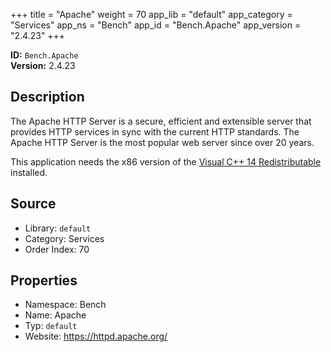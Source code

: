 ﻿+++
title = "Apache"
weight = 70
app_lib = "default"
app_category = "Services"
app_ns = "Bench"
app_id = "Bench.Apache"
app_version = "2.4.23"
+++

**ID:** `Bench.Apache`  
**Version:** 2.4.23  
<!--more-->

## Description
The Apache HTTP Server is a secure, efficient and extensible server
that provides HTTP services in sync with the current HTTP standards.
The Apache HTTP Server is the most popular web server since over 20 years.

This application needs the x86 version of the [Visual C++ 14 Redistributable](https://www.microsoft.com/download/details.aspx?id=48145) installed.

## Source

* Library: `default`
* Category: Services
* Order Index: 70

## Properties

* Namespace: Bench
* Name: Apache
* Typ: `default`
* Website: <https://httpd.apache.org/>

